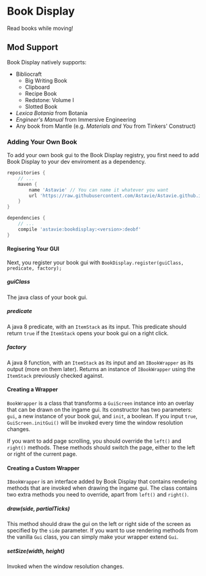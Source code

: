 # Book Display
Read books while moving!

## Mod Support
Book Display natively supports:
 - Bibliocraft
   - Big Writing Book
   - Clipboard
   - Recipe Book
   - Redstone: Volume I
   - Slotted Book
 - _Lexica Botania_ from Botania
 - _Engineer's Manual_ from Immersive Engineering
 - Any book from Mantle (e.g. _Materials and You_ from Tinkers' Construct)

### Adding Your Own Book
To add your own book gui to the Book Display registry, you first need to add Book Display to your dev enviroment as a dependency.
 
```groovy
repositories {
    // ...
    maven {
        name 'Astavie' // You can name it whatever you want
        url 'https://raw.githubusercontent.com/Astavie/Astavie.github.io/mvn-repo/'
    }
}

dependencies {
    // ...
    compile 'astavie:bookdisplay:<version>:deobf'
}
```
#### Regisering Your GUI
Next, you register your book gui with `BookDisplay.register(guiClass, predicate, factory);`

##### guiClass
The java class of your book gui.

##### predicate
A java 8 predicate, with an `ItemStack` as its input. This predicate should return `true` if the `ItemStack` opens your book gui on a right click.

##### factory
A java 8 function, with an `ItemStack` as its input and an `IBookWrapper` as its output (more on them later). Returns an instance of `IBookWrapper` using the `ItemStack` previously checked against.

#### Creating a Wrapper
`BookWrapper` is a class that transforms a `GuiScreen` instance into an overlay that can be drawn on the ingame gui. Its constructor has two parameters: `gui`, a new instance of your book gui, and `init`, a boolean. If you input `true`, `GuiScreen.initGui()` will be invoked every time the window resolution changes.

If you want to add page scrolling, you should override the `left()` and `right()` methods. These methods should switch the page, either to the left or right of the current page.

#### Creating a Custom Wrapper
`IBookWrapper` is an interface added by Book Display that contains rendering methods that are invoked when drawing the ingame gui. The class contains two extra methods you need to override, apart from `left()` and `right()`.

##### draw(side, partialTicks)
This method should draw the gui on the left or right side of the screen as specified by the `side` parameter. If you want to use rendering methods from the vanilla `Gui` class, you can simply make your wrapper extend `Gui`.

##### setSize(width, height)
Invoked when the window resolution changes.
